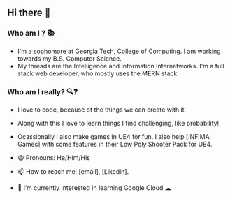 ## Hi there 👋

### Who am I ? 📚
  - I'm a sophomore at Georgia Tech, College of Computing. I am working towards my B.S. Computer Science.
  - My threads are the Intelligence and Information Internetworks. I'm a full stack web developer, who mostly uses the MERN stack.

### Who am I really? 🔍❓
  - I love to code, because of the things we can create with it. 
  - Along with this I love to learn things I find challenging, like probability! 
  - Ocassionally I also make games in UE4 for fun. I also help [INFIMA Games] with some features in their Low Poly Shooter Pack for UE4.

- 😄 Pronouns: He/Him/His
- 📫 How to reach me: [email], [Likedin].
- 🌱 I’m currently interested in learning Google Cloud ☁


<!--
**SKB231/SKB231** is a ✨ _special_ ✨ repository because its `README.md` (this file) appears on your GitHub profile.

Here are some ideas to get you started:

- 🔭 I’m currently working on ...
- 🌱 I’m currently learning ...
- 👯 I’m looking to collaborate on ...
- 🤔 I’m looking for help with ...
- 💬 Ask me about ...
- 📫 How to reach me: ...
- 😄 Pronouns: ...
- ⚡ Fun fact: ...
-->
